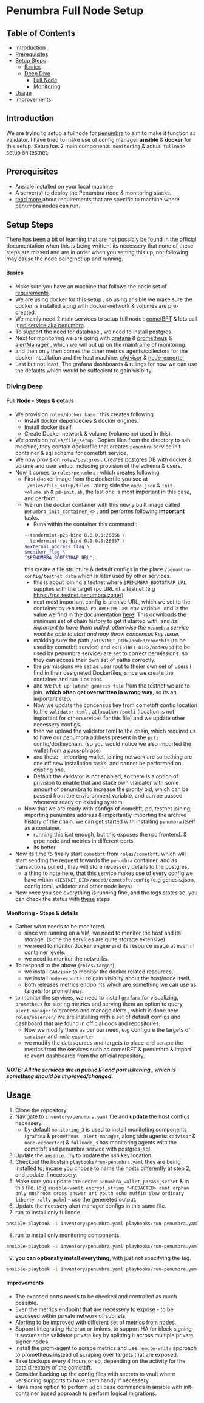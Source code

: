# Penumbra Full Node Setup

## Table of Contents
- [Introduction](#introduction)
- [Prerequisites](#prerequisites)
- [Setup Steps](#setup-steps)
  - [Basics](#basics)
  - [Deep Dive](#deep-dive)
    - [Full Node](#full-node---steps--details)
    - [Monitoring](#monitoring---steps--details)
- [Usage](#usage)
- [Improvements](#improvements)


## Introduction
We are trying to setup a fullnode for [penumbra](guide.penumbra.zone) to aim to make it function as validator.
I have tried to make use of config manager **ansible** & **docker** for this setup.
Setup has 2 main components. `monitoring` & actual `fullnode` setup on testnet.

## Prerequisites
- Ansible installed on your local machine
- A server(s) to deploy the Penumbra node & monitoring stacks.
- [read more ](https://guide.penumbra.zone/node/pd/requirements.html)about requirements that are specific to machine where penumbra nodes can run.

## Setup Steps
There has been a bit of learning that are not possibly be found in the official documentation when this is being written.
its necessery that none of these steps are missed and are in order when you setting this up, not following may cause the node being not up and running.

#### Basics
* Make sure you have an machine that follows the basic set of [requirements](https://guide.penumbra.zone/node/pd/requirements.html).
* We are using docker for this setup , so using ansible we make sure the docker is installed along with docker-network & volumes are pre-created.
* We mainly need 2 main services to setup full node : [cometBFT](https://github.com/cometbft/cometbft) & lets call it[ pd service aka penumbra](https://github.com/penumbra-zone/penumbra/).
* To support the need for database , we need to install postgres.
* Next for monitoring we are going with [grafana](https://grafana.com/docs/grafana/latest/setup-grafana/installation/docker/) & [prometheus](https://prometheus.io/docs/prometheus/latest/installation/) & [alertManager](https://prometheus.io/docs/alerting/latest/alertmanager/) , which we will put up on the mainframe of monitoring.
* and then only then comes the other metrics agents/collectors for the docker installation and the host machine. [cAdvisor](https://github.com/google/cadvisor) & [node-exporter](https://github.com/prometheus/node_exporter)
* Last but not least, The grafana dashboards & rulings for now we can use the defaults which would be suffecient to gain visiblity.

### Diving Deep

#### Full Node - Steps & details

* We provision `roles/docker_base` : this creates following.
    *   Install docker dependecies & docker engines.
    *   Install docker itself.
    *   Create Docker network & volume (volume not used in this).
* We provision `roles/file_setup` : Copies files from the directory to ssh machine, they contain dockerfile that creates `penumbra` service init container & sql schema for cometbft service.
* We now provision `roles/postgres` : Creates postgres DB with docker & volume and user setup. including provision of the schema & users.
*  Now it comes to `roles/penumbra` : which creates following.
    * First docker image from the dockerfile you see at `./roles/file_setup/files` . along side the `node.json` & `init-volume.sh` & `pd-init.sh`, the last one is most important in this case, and perform.
    * We run the docker container with this newly built image called `penumbra_init_container_<>` , and performs following **important** tasks.
        * Runs within the container this command :
        ```sh    pd testnet --testnet-dir /penumbra-config/testnet_data join \
        --tendermint-p2p-bind 0.0.0.0:26656 \
        --tendermint-rpc-bind 0.0.0.0:26657 \
        $external_address_flag \
        $moniker_flag \
        "$PENUMBRA_BOOTSTRAP_URL";
        ``` 
        this create a file structure & default configs in the place `/penumbra-config/testnet_data` which is later used by other services.
        * this is about joining a testnet where `$PENUMBRA_BOOTSTRAP_URL` supplies with the target rpc URL of a testnet (e.g https://rpc.testnet.penumbra.zone/).
        * next most important config is archive URL, which we set to the container by `PENUMBRA_PD_ARCHIVE_URL` env variable. and is the value we find in the documentation [here](https://guide.penumbra.zone/node/pd/join-testnet.html#generating-configs).
        This downloads the minimum set of chain history to get it started with, and *its important to have them pulled, otherwise the `penumbra` service wont be able to start and may throw concensus key issue.*
        * makking sure the path `/<TESTNET_DIR>/node0/cometbft` (to be used by cometbft service) and `/<TESTNET_DIR>/node0/pd` (to be used by penumbra service) are set to correct permissions. so they can access their own set of paths correctly.
        * the permissions we set **as** user root to theier own set of users i find in their designeted Dockerfiles, since we create the container and run it as root. 
        * and we `Put up latest genesis file` from the testnet we are to join. **which often get overwritten in wrong way**, so its an important step.
        * Now we update the concensus key from cometbft config location to the `validator.toml` , at location `/pocli` (location is not important for otherservices for this file)
        and we update other necessery configs.
        * then we upload the validator toml to the chain, which required us to have our penumbra address present in the `pcli` config/db/keychain. (so you would notice we also imported the wallet from a pass-phrase)
        * and these - importing wallet, joining network are something are one off new installation tasks, and cannot be performed on existing one.
        * Default the validator is not enabled, so there is a option of privision to enable that and stake own vlaidator with some amount of penumbra to increase the prority bid, which can be passed from the enviuronment variable, and can be passed whenever ready on existing system.
    * Now that we are ready with configs of comebft, pd, testnet joining, importing penumbra address & importantly importing the archive history of the chain. we can get started with installing `penumbra` itself as a container.
        * running this isnt enough, but this exposes the rpc frontend. & grpc node and metrics in different ports.
        * its better
* Now its time to finally start `cometbft` from `roles/cometbft`. which will start sending the request towards the `penumbra` container. and as transactions pulled , they will store necessery details to the postgres.
    * a thing to note here, that this service makes use of every config we have within `<TESTNET_DIR>/node0/cometbft/config` (e.g genesis.json, config.toml, validator and other node keys)
* Now once you see everything is running fine, and the logs states so, you can check the status with [these](https://guide.penumbra.zone/node/pd/debugging.html) steps.


#### Monitoring - Steps & details
* Gather what needs to be monitored.
    * since we running on a VM, we need to monitor the host and its storage. (sicne the services are quite storage extensive)
    * we need to monitor docker engine and its resource usage at even in container levels.
    * we need to monitor the networks.
* To respond to the above (`roles/target`), 
    * we install `CAdvisor` to monitor the docker related resources.
    * we install `node-exporter` to gain visiblity about the host/node itself.
    * Both releases metrics endpoints which are something we can use as targets for prometheus.
* to monitor the services, we need to install `grafana` for visualizing, `prometheus` for storing metrics and serving them an option to query, `alert-manager` to process and manage alerts , which is done here `roles/observer/` we are installing with a set of default configs and dashboard that are found in official docs and repositories.
    * Now we modify them as per our need, e.g configure the targets of `cadvisor` and `node-exporter`
    * we modify the datasources and targets to place and scrape the metrics from the services such as cometBFT & penumbra & import relavent dashboards from the official repository.

##### NOTE: All the services are in public IP and port listening , which is something should be improved/changed.


## Usage

1. Clone the repository.
2. Navigate to `inventory/penumbra.yaml` file and **update** the host configs necessery.
    * by-default `monitoring_3` is used to install monitoting components (`grafana` & `prometheus` , `alert-manager`, along side agents: `cadvisor` & `node-expoerter`) & `fullnode_3` has monitoring agents with the cometbft and penumbra service with postgres-sql.
3. Update the `ansible.cfg` to update the ssh key location.
4. Checkout the hostsin `playbooks/run-penumbra.yaml` they are being installed to, incase you choose to name the hosts differently at  step 2, and update if necessery.
5. Make sure you update the secret `penumbra_wallet_phrase_secret` & in this file. (e.g `ansible-vault encrypt_string "<REDACTED> aunt orphan only mushroom cross answer art youth echo muffin slow ordinary liberty rally palm`) - use the genereted output.
6. Update the ncessery alert manager configs in this same file.
7. run to install only fullnode.
```sh
ansible-playbook -i inventory/penumbra.yaml playbooks/run-penumbra.yaml -t fullnode --ask-vault-pass
```
8. run to install only monitoring components.
```sh
ansible-playbook -i inventory/penumbra.yaml playbooks/run-penumbra.yaml -t monitoring --ask-vault-pass
```
9. **you can optionally install everything**, with just not specifying the tag.
```sh
ansible-playbook -i inventory/penumbra.yaml playbooks/run-penumbra.yaml --ask-vault-pass
```

#### Improvements
* The exposed ports needs to be checked and controlled as much possible.
* Even the metrics endpoint that are necessery to expose - to be exposeed within private network of subnets.
* Alerting to be improved with different set of metrics from nodes.
* Support integrating  Horcrux or tmkms, to support HA for block signing , it secures the validator private key by splitting it across multiple private signer nodes.
* Install the prom-agent to scrape metrics and use `remote-write` approach to prometheus instead of scraping over targets that are exposed.
* Take backups every 4 hours or so, depending on the activity for the data directory of the cometbft.
* Consider backing up the config files with secrets to vault where versioning supports to have them handy if necessery.
* Have more option to perform `pd` cli base commands in ansible with init-container based approach to perform logical migrations.
